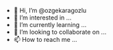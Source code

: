 - 👋 Hi, I’m @ozgekaragozlu
- 👀 I’m interested in ...
- 🌱 I’m currently learning ...
- 💞️ I’m looking to collaborate on ...
- 📫 How to reach me ...

<!---
ozgekaragozlu/ozgekaragozlu is a ✨ special ✨ repository because its `README.md` (this file) appears on your GitHub profile.
You can click the Preview link to take a look at your changes.
--->
